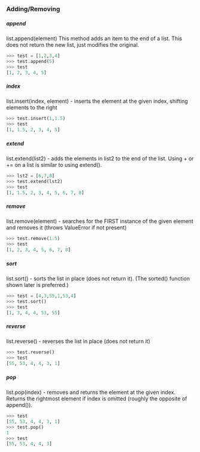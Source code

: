 ### Adding/Removing

##### append
list.append(element)
This method adds an item to the end of a list. This does not return the new list, just modifies the original.
```python
>>> test = [1,2,3,4]
>>> test.append(5)
>>> test
[1, 2, 3, 4, 5]
```

##### index
list.insert(index, element) - inserts the element at the given index, shifting elements to the right
```python
>>> test.insert(1,1.5)
>>> test
[1, 1.5, 2, 3, 4, 5]
```

##### extend
list.extend(list2) - adds the elements in list2 to the end of the list. Using + or += on a list is similar to using extend().
```python
>>> lst2 = [6,7,8]
>>> test.extend(lst2)
>>> test
[1, 1.5, 2, 3, 4, 5, 6, 7, 8]
```

##### remove
list.remove(element) - searches for the FIRST instance of the given element and removes it (throws ValueError if not present)
```python
>>> test.remove(1.5)
>>> test
[1, 2, 3, 4, 5, 6, 7, 8]
```

##### sort
list.sort() - sorts the list in place (does not return it). (The sorted() function shown later is preferred.)
```python
>>> test = [4,3,55,1,53,4]
>>> test.sort()
>>> test
[1, 3, 4, 4, 53, 55]
```

##### reverse
list.reverse() - reverses the list in place (does not return it)
```python
>>> test.reverse()
>>> test
[55, 53, 4, 4, 3, 1]
```

##### pop
list.pop(index) - removes and returns the element at the given index. Returns the rightmost element if index is omitted (roughly the opposite of append()).
```python
>>> test
[55, 53, 4, 4, 3, 1]
>>> test.pop()
1
>>> test
[55, 53, 4, 4, 3]
```